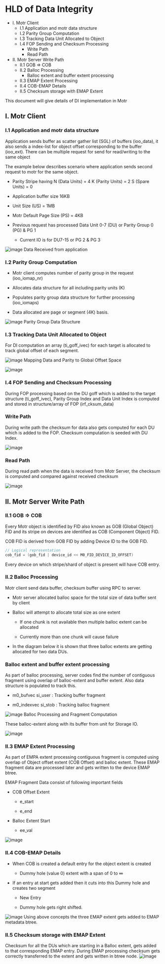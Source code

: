 # HLD of Data Integrity

- I. Motr Client
  - I.1 Application and motr data structure
  - I.2 Parity Group Computation 
  - I.3 Tracking Data Unit Allocated to Object
  - I.4 FOP Sending and Checksum Processing
    - Write Path
    - Read Path
- II. Motr Server Write Path
  - II.1 GOB => COB
  - II.2 Balloc Processing
    - Balloc extent and buffer extent processing
  - II.3 EMAP Extent Processing
  - II.4 COB-EMAP Details
  - II.5 Checksum storage with EMAP Extent

This document will give details of DI implementation in Motr

## I. Motr Client 
### I.1 Application and motr data structure
Application sends buffer as scatter gather list (SGL) of buffers (ioo_data), it also sends a index-list for object offset corresponding to the buffer (ioo_ext). There can be multiple request for send for read/writing to the same object

The example below describes scenario where application sends second request to motr for the same object.   

- Parity Stripe having N (Data Units) = 4  K (Parity Units) = 2 S (Spare Units) = 0

- Application buffer size 16KB

- Unit Size (US) = 1MB

- Motr Default Page Size (PS) = 4KB

- Previous request has processed Data Unit 0-7 (DU) or Parity Group 0 (PG) & PG 1  

  - Current IO is for DU7-15 or PG 2 & PG 3 

![image](./Images/DI01.png)
Data Received from application
### I.2 Parity Group Computation 
- Motr client computes number of parity group in the request (ioo_iomap_nr)

- Allocates data structure for all including parity units (K)

- Populates parity group data structure for further processing (ioo_iomaps)

- Data allocated are page or segment (4K) basis.

![image](./Images/DI02.png)
Parity Group Data Structure
### I.3 Tracking Data Unit Allocated to Object
For DI computation an array (ti_goff_ivec) for each target is allocated to track global offset of each segment.

![image](./Images/DI03.png)
Mapping Data and Parity to Global Offset Space
 

![image](./Images/DI04.png)
### I.4 FOP Sending and Checksum Processing
During FOP processing based on the DU goff which is added to the target structure (ti_goff_ivec), Parity Group Index and Data Unit Index is computed and stored in structure/array of FOP (irf_cksum_data)

### Write Path
 During write path the checksum for data also gets computed for each DU which is added to the FOP. Checksum computation is seeded with DU Index.

![image](./Images/DI05.png)
### Read Path
During read path when the data is received from Motr Server, the checksum is computed and compared against received checksum


 
![image](./Images/DI06.png)
## II. Motr Server Write Path
### II.1 GOB => COB
Every Motr object is identified by FID also known as GOB (Global Object) FID and its stripe on devices are identified as COB (Component Object) FID.

COB FID is derived from GOB FID by adding Device ID to the GOB FID. 

```c
// Logical representation 
cob_fid = (gob_fid | device_id << M0_FID_DEVICE_ID_OFFSET)
```
Every device on which stripe/shard of object is present will have COB entry. 

### II.2 Balloc Processing
Motr client send data buffer, checksum buffer using RPC to server.

- Motr server allocated balloc space for the total size of data buffer sent by client

- Balloc will attempt to allocate total size as one extent

  - If one chunk is not available then multiple balloc extent can be allocated

  - Currently more than one chunk will cause failure

- In the diagram below it is shown that three balloc extents are getting allocated for two data DUs.

### Balloc extent and buffer extent processing
As part of balloc processing, server codes find the number of contiguous fragment using overlap of balloc-extent and buffer extent. Also data structure is populated to track this.

- m0_bufvec   si_user : Tracking buffer fragment

- m0_indexvec si_stob : Tracking balloc fragment

![image](./Images/DI07.png)
Balloc Processing and Fragment Computation

These balloc-extent along with its buffer from unit for Storage IO.  

![image](./Images/DI08.png)
### II.3 EMAP Extent Processing
As part of EMPA extent processing contiguous fragment is computed using overlap of Object offset extent (COB Offset) and balloc extent. These EMAP fragment data are processed later and gets written to the device EMAP btree.

EMAP Fragment Data consist of following important fields

- COB Offset Extent 

  - e_start

  - e_end

- Balloc Extent Start

  - ee_val

![image](./Images/DI09.png)
### II.4 COB-EMAP Details
- When COB is created a default entry for the object extent is created

  - Dummy hole (value 0) extent with a span of 0 to ∞

- If an entry at start gets added then it cuts into this Dummy hole and creates two segment 

  - New Entry 

  - Dummy hole gets right shifted.

![image](./Images/DI10.png)
Using above concepts the three EMAP extent gets added to EMAP metadata btree.

### II.5 Checksum storage with EMAP Extent
Checksum for all the DUs which are starting in a Balloc extent, gets added to that corresponding EMAP entry. During EMAP processing checksum gets correctly transferred to the extent and gets written in btree node.
![image](./Images/DI11.png)


